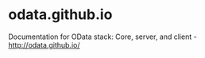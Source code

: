 # odata.github.io
Documentation for OData stack: Core, server, and client - http://odata.github.io/
